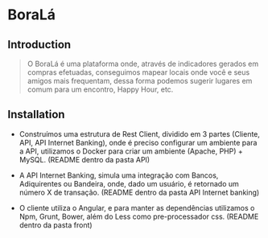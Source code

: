 # BoraLá

## Introduction

> O BoraLá é uma plataforma onde, através de indicadores gerados em compras efetuadas, conseguimos mapear locais onde você e seus amigos mais frequentam, dessa forma podemos sugerir lugares em comum para um encontro, Happy Hour, etc.

## Installation

* Construímos uma estrutura de Rest Client, dividido em 3 partes (Cliente, API, API Internet Banking), onde é preciso configurar um ambiente para a API, utilizamos o Docker para criar um ambiente (Apache, PHP) + MySQL. (README dentro da pasta API)

* A API Internet Banking, simula uma integração com Bancos, Adiquirentes ou Bandeira, onde, dado um usuário, é retornado um número X de transação. (README dentro da pasta API Internet banking)

*  O cliente utiliza o Angular, e para manter as dependências utilizamos o Npm, Grunt, Bower, além do Less como pre-processador css.  (README dentro da pasta front)